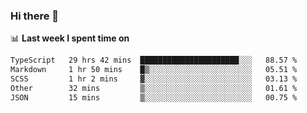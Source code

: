### Hi there 👋

<!--
**DBvc/DBvc** is a ✨ _special_ ✨ repository because its `README.md` (this file) appears on your GitHub profile.

Here are some ideas to get you started:

- 🔭 I’m currently working on ...
- 🌱 I’m currently learning ...
- 👯 I’m looking to collaborate on ...
- 🤔 I’m looking for help with ...
- 💬 Ask me about ...
- 📫 How to reach me: ...
- 😄 Pronouns: ...
- ⚡ Fun fact: ...
-->

📊 **Last week I spent time on**
<!--START_SECTION:waka-->

```txt
TypeScript   29 hrs 42 mins  ██████████████████████░░░   88.57 %
Markdown     1 hr 50 mins    █▒░░░░░░░░░░░░░░░░░░░░░░░   05.51 %
SCSS         1 hr 2 mins     ▓░░░░░░░░░░░░░░░░░░░░░░░░   03.13 %
Other        32 mins         ▒░░░░░░░░░░░░░░░░░░░░░░░░   01.61 %
JSON         15 mins         ▒░░░░░░░░░░░░░░░░░░░░░░░░   00.75 %
```

<!--END_SECTION:waka-->
